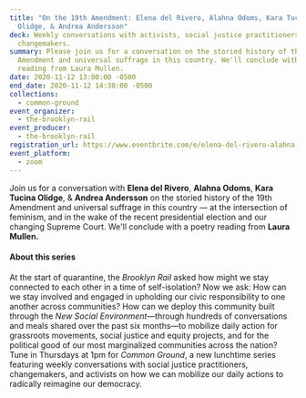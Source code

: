 ```yaml
---
title: "On the 19th Amendment: Elena del Rivero, Alahna Odoms, Kara Tucina
  Olidge, & Andrea Andersson"
deck: Weekly conversations with activists, social justice practitioners, and
  changemakers.
summary: Please join us for a conversation on the storied history of the 19th
  Amendment and universal suffrage in this country. We'll conclude with a poetry
  reading from Laura Mullen.
date: 2020-11-12 13:00:00 -0500
end_date: 2020-11-12 14:30:00 -0500
collections:
  - common-ground
event_organizer:
  - the-brooklyn-rail
event_producer:
  - the-brooklyn-rail
registration_url: https://www.eventbrite.com/e/elena-del-rivero-alahna-odoms-kara-tucina-olidge-andrea-andersson-tickets-128297817225
event_platform:
  - zoom
---
```

Join us for a conversation with **Elena del Rivero**, **Alahna Odoms**, **Kara Tucina Olidge**, & **Andrea Andersson** on the storied history of the 19th Amendment and universal suffrage in this country — at the intersection of feminism, and in the wake of the recent presidential election and our changing Supreme Court. We'll conclude with a poetry reading from **Laura Mullen.**



#### **About this series**

At the start of quarantine, the *Brooklyn Rail* asked how might we stay connected to each other in a time of self-isolation? Now we ask: How can we stay involved and engaged in upholding our civic responsibility to one another across communities? How can we deploy this community built through the *New Social Environment*—through hundreds of conversations and meals shared over the past six months—to mobilize daily action for grassroots movements, social justice and equity projects, and for the political good of our most marginalized communities across the nation? Tune in Thursdays at 1pm for *Common Ground*, a new lunchtime series featuring weekly conversations with social justice practitioners, changemakers, and activists on how we can mobilize our daily actions to radically reimagine our democracy.